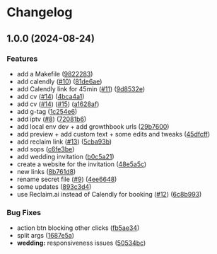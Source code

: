 # Changelog

## 1.0.0 (2024-08-24)


### Features

* add a Makefile ([9822283](https://github.com/kidager/jc.tn/commit/9822283309b2ee109a9bb5e57fd499551ed9cefa))
* add calendly ([#10](https://github.com/kidager/jc.tn/issues/10)) ([81de6ae](https://github.com/kidager/jc.tn/commit/81de6ae9750872eaae5b9fed3b04a53ab4a877a0))
* add Calendly link for 45min ([#11](https://github.com/kidager/jc.tn/issues/11)) ([9d8532e](https://github.com/kidager/jc.tn/commit/9d8532e0f0546affa8d928b7fd06b315bfa95899))
* add cv ([#14](https://github.com/kidager/jc.tn/issues/14)) ([4bca4a1](https://github.com/kidager/jc.tn/commit/4bca4a13f580199f53c53ef7ecc3078c0eab9d3c))
* add cv ([#14](https://github.com/kidager/jc.tn/issues/14)) ([#15](https://github.com/kidager/jc.tn/issues/15)) ([a1628af](https://github.com/kidager/jc.tn/commit/a1628af5ea962747df1896724d916a85180dca4b))
* add g-tag ([1c254e6](https://github.com/kidager/jc.tn/commit/1c254e6a7e6206d4885a1159e660dc143a6efca1))
* add iptv ([#8](https://github.com/kidager/jc.tn/issues/8)) ([72081b6](https://github.com/kidager/jc.tn/commit/72081b6b709688dad2792c79d1972d00fba08330))
* add local env dev + add growthbook urls ([29b7600](https://github.com/kidager/jc.tn/commit/29b7600d2669516557f27db5fa28de95446f3dbe))
* add preview + add custom text + some edits and tweaks ([45dfcff](https://github.com/kidager/jc.tn/commit/45dfcffef8d37a380f940318d413be474db17a15))
* add reclaim link ([#13](https://github.com/kidager/jc.tn/issues/13)) ([5cba93b](https://github.com/kidager/jc.tn/commit/5cba93bd460bf51245e1c1f625592ed796d22cd1))
* add sops ([c6fe3be](https://github.com/kidager/jc.tn/commit/c6fe3be98ce494f8e63bdbdce33fabe2021c2007))
* add wedding invitation ([b0c5a21](https://github.com/kidager/jc.tn/commit/b0c5a219a5f0bdfb3e9344233e06292270f2442d))
* create a website for the invitation ([48e5a5c](https://github.com/kidager/jc.tn/commit/48e5a5c7ac70ea2ea0936004f24bcc4f809c2c83))
* new links ([8b761d8](https://github.com/kidager/jc.tn/commit/8b761d81194b463a9bbb7125ab7fae0ec6c397a1))
* rename secret file ([#9](https://github.com/kidager/jc.tn/issues/9)) ([4ee6648](https://github.com/kidager/jc.tn/commit/4ee664896303f9ca8ebca06d2ef1711524a96b4b))
* some updates ([893c3d4](https://github.com/kidager/jc.tn/commit/893c3d42ee0d5b808579cafca0052e90dfd81546))
* use Reclaim.ai instead of Calendly for booking ([#12](https://github.com/kidager/jc.tn/issues/12)) ([6c8b993](https://github.com/kidager/jc.tn/commit/6c8b993cc4602bb294e459dda48888818ba6c710))


### Bug Fixes

* action btn blocking other clicks ([fb5ae34](https://github.com/kidager/jc.tn/commit/fb5ae34016087ea6424cf587873540af078418b7))
* split args ([1687e5a](https://github.com/kidager/jc.tn/commit/1687e5ab906477a8e30d64bdfaa321f57dbec996))
* **wedding:** responsiveness issues ([50534bc](https://github.com/kidager/jc.tn/commit/50534bc256581c4558605e7352b88a1ebcd205b7))
